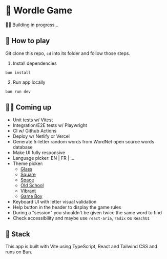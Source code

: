 # 🧩 Wordle Game

👩‍🔧 Building in progress...


## 🚀 How to play
Git clone this repo, `cd` into its folder and follow those steps.

1. Install dependencies
```shell
bun install
```

2. Run app locally
```shell
bun run dev
```

## 👩‍💻 Coming up
- Unit tests w/ Vitest
- Integration/E2E tests w/ Playwright
- CI w/ Github Actions
- Deploy w/ Netlify or Vercel
- Generate 5-letter random words from WordNet open source words database
- Make UI fully responsive
- Language picker: EN | FR | ...
- Theme picker:
  - [Glass](https://dribbble.com/shots/17523579-Wordle-ART-Version)
  - [Square](https://dribbble.com/shots/17534266-Wordle)
  - [Space](https://dribbble.com/shots/17523886-WORDLE-Space-edition-2022)
  - [Old School](https://dribbble.com/shots/17553045-Wordle-Redesign)
  - [Vibrant](https://dribbble.com/shots/17516876-Wordle-Redesign-Weekly-Warm-Up)
  - [Game Boy](https://dribbble.com/shots/17440900-WORDLE-gameboy-UI-kit)
- Keyboard UI with letter visual validation
- Help button in the header to display the game rules
- During a "session" you shouldn't be given twice the same word to find
- Check accessibility and maybe use `react-aria`, `radix` ou `ReachUI`


## 🍱 Stack
This app is built with Vite using TypeScript, React and Tailwind CSS and runs on Bun.